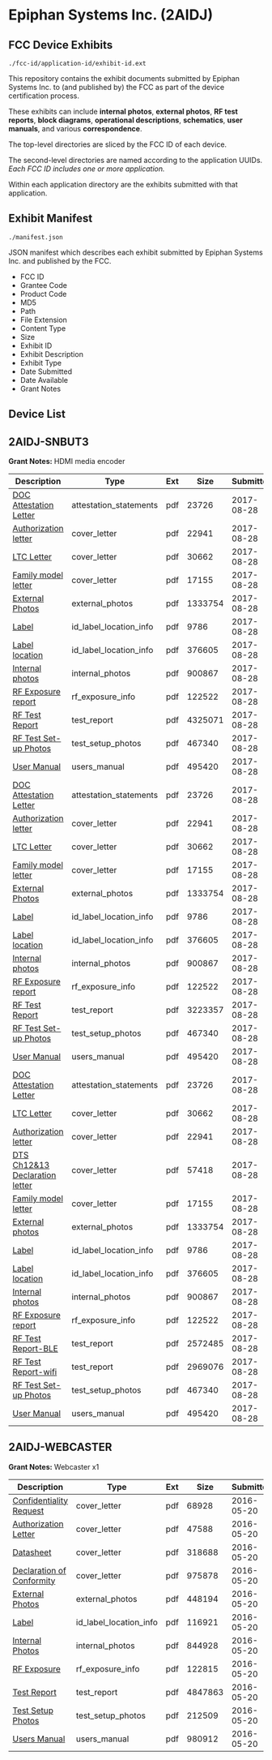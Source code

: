 # Epiphan Systems Inc. (2AIDJ)
## FCC Device Exhibits

```
./fcc-id/application-id/exhibit-id.ext
```

This repository contains the exhibit documents submitted by Epiphan Systems Inc. to (and published by) the FCC as part of the device certification process.

These exhibits can include **internal photos**, **external photos**, **RF test reports**, **block diagrams**, **operational descriptions**, **schematics**, **user manuals**, and various **correspondence**.

The top-level directories are sliced by the FCC ID of each device.

The second-level directories are named according to the application UUIDs. *Each FCC ID includes one or more application.*

Within each application directory are the exhibits submitted with that application. 

## Exhibit Manifest

```
./manifest.json
```

JSON manifest which describes each exhibit submitted by Epiphan Systems Inc. and published by the FCC.

- FCC ID
- Grantee Code
- Product Code
- MD5
- Path
- File Extension
- Content Type
- Size
- Exhibit ID
- Exhibit Description
- Exhibit Type
- Date Submitted
- Date Available
- Grant Notes

## Device List
## 2AIDJ-SNBUT3
**Grant Notes:** HDMI media encoder

| Description | Type | Ext | Size | Submitted | Available |
| ----------- | ---- | --- | ---- | --------- | --------- |
| [DOC Attestation Letter](2AIDJ-SNBUT3/ab07dc8f4a878b150f47a934042fa956/3528727.pdf) | attestation_statements | pdf | 23726 | 2017-08-28 | 2017-08-28 |
| [Authorization letter](2AIDJ-SNBUT3/ab07dc8f4a878b150f47a934042fa956/3528750.pdf) | cover_letter | pdf | 22941 | 2017-08-28 | 2017-08-28 |
| [LTC Letter](2AIDJ-SNBUT3/ab07dc8f4a878b150f47a934042fa956/3528803.pdf) | cover_letter | pdf | 30662 | 2017-08-28 | 2017-08-28 |
| [Family model letter](2AIDJ-SNBUT3/ab07dc8f4a878b150f47a934042fa956/3528809.pdf) | cover_letter | pdf | 17155 | 2017-08-28 | 2017-08-28 |
| [External Photos](2AIDJ-SNBUT3/ab07dc8f4a878b150f47a934042fa956/3528813.pdf) | external_photos | pdf | 1333754 | 2017-08-28 | 2017-08-28 |
| [Label](2AIDJ-SNBUT3/ab07dc8f4a878b150f47a934042fa956/3528845.pdf) | id_label_location_info | pdf | 9786 | 2017-08-28 | 2017-08-28 |
| [Label location](2AIDJ-SNBUT3/ab07dc8f4a878b150f47a934042fa956/3528936.pdf) | id_label_location_info | pdf | 376605 | 2017-08-28 | 2017-08-28 |
| [Internal photos](2AIDJ-SNBUT3/ab07dc8f4a878b150f47a934042fa956/3528998.pdf) | internal_photos | pdf | 900867 | 2017-08-28 | 2017-08-28 |
| [RF Exposure report](2AIDJ-SNBUT3/ab07dc8f4a878b150f47a934042fa956/3528992.pdf) | rf_exposure_info | pdf | 122522 | 2017-08-28 | 2017-08-28 |
| [RF Test Report](2AIDJ-SNBUT3/ab07dc8f4a878b150f47a934042fa956/3529507.pdf) | test_report | pdf | 4325071 | 2017-08-28 | 2017-08-28 |
| [RF Test Set-up Photos](2AIDJ-SNBUT3/ab07dc8f4a878b150f47a934042fa956/3528745.pdf) | test_setup_photos | pdf | 467340 | 2017-08-28 | 2017-08-28 |
| [User Manual](2AIDJ-SNBUT3/ab07dc8f4a878b150f47a934042fa956/3529069.pdf) | users_manual | pdf | 495420 | 2017-08-28 | 2017-08-28 |
| [DOC Attestation Letter](2AIDJ-SNBUT3/1e5d87cc190202486a1d06c923e63c4b/3528727.pdf) | attestation_statements | pdf | 23726 | 2017-08-28 | 2017-08-28 |
| [Authorization letter](2AIDJ-SNBUT3/1e5d87cc190202486a1d06c923e63c4b/3528750.pdf) | cover_letter | pdf | 22941 | 2017-08-28 | 2017-08-28 |
| [LTC Letter](2AIDJ-SNBUT3/1e5d87cc190202486a1d06c923e63c4b/3528803.pdf) | cover_letter | pdf | 30662 | 2017-08-28 | 2017-08-28 |
| [Family model letter](2AIDJ-SNBUT3/1e5d87cc190202486a1d06c923e63c4b/3528809.pdf) | cover_letter | pdf | 17155 | 2017-08-28 | 2017-08-28 |
| [External Photos](2AIDJ-SNBUT3/1e5d87cc190202486a1d06c923e63c4b/3528813.pdf) | external_photos | pdf | 1333754 | 2017-08-28 | 2017-08-28 |
| [Label](2AIDJ-SNBUT3/1e5d87cc190202486a1d06c923e63c4b/3528845.pdf) | id_label_location_info | pdf | 9786 | 2017-08-28 | 2017-08-28 |
| [Label location](2AIDJ-SNBUT3/1e5d87cc190202486a1d06c923e63c4b/3528936.pdf) | id_label_location_info | pdf | 376605 | 2017-08-28 | 2017-08-28 |
| [Internal photos](2AIDJ-SNBUT3/1e5d87cc190202486a1d06c923e63c4b/3528998.pdf) | internal_photos | pdf | 900867 | 2017-08-28 | 2017-08-28 |
| [RF Exposure report](2AIDJ-SNBUT3/1e5d87cc190202486a1d06c923e63c4b/3528992.pdf) | rf_exposure_info | pdf | 122522 | 2017-08-28 | 2017-08-28 |
| [RF Test Report](2AIDJ-SNBUT3/1e5d87cc190202486a1d06c923e63c4b/3529494.pdf) | test_report | pdf | 3223357 | 2017-08-28 | 2017-08-28 |
| [RF Test Set-up Photos](2AIDJ-SNBUT3/1e5d87cc190202486a1d06c923e63c4b/3528745.pdf) | test_setup_photos | pdf | 467340 | 2017-08-28 | 2017-08-28 |
| [User Manual](2AIDJ-SNBUT3/1e5d87cc190202486a1d06c923e63c4b/3529069.pdf) | users_manual | pdf | 495420 | 2017-08-28 | 2017-08-28 |
| [DOC Attestation Letter](2AIDJ-SNBUT3/59f792f16c3875be54c29d51ee01b034/3528727.pdf) | attestation_statements | pdf | 23726 | 2017-08-28 | 2017-08-28 |
| [LTC Letter](2AIDJ-SNBUT3/59f792f16c3875be54c29d51ee01b034/3528803.pdf) | cover_letter | pdf | 30662 | 2017-08-28 | 2017-08-28 |
| [Authorization letter](2AIDJ-SNBUT3/59f792f16c3875be54c29d51ee01b034/3528750.pdf) | cover_letter | pdf | 22941 | 2017-08-28 | 2017-08-28 |
| [DTS Ch12&13 Declaration letter](2AIDJ-SNBUT3/59f792f16c3875be54c29d51ee01b034/3529079.pdf) | cover_letter | pdf | 57418 | 2017-08-28 | 2017-08-28 |
| [Family model letter](2AIDJ-SNBUT3/59f792f16c3875be54c29d51ee01b034/3528809.pdf) | cover_letter | pdf | 17155 | 2017-08-28 | 2017-08-28 |
| [External photos](2AIDJ-SNBUT3/59f792f16c3875be54c29d51ee01b034/3528813.pdf) | external_photos | pdf | 1333754 | 2017-08-28 | 2017-08-28 |
| [Label](2AIDJ-SNBUT3/59f792f16c3875be54c29d51ee01b034/3528845.pdf) | id_label_location_info | pdf | 9786 | 2017-08-28 | 2017-08-28 |
| [Label location](2AIDJ-SNBUT3/59f792f16c3875be54c29d51ee01b034/3528936.pdf) | id_label_location_info | pdf | 376605 | 2017-08-28 | 2017-08-28 |
| [Internal photos](2AIDJ-SNBUT3/59f792f16c3875be54c29d51ee01b034/3528998.pdf) | internal_photos | pdf | 900867 | 2017-08-28 | 2017-08-28 |
| [RF Exposure report](2AIDJ-SNBUT3/59f792f16c3875be54c29d51ee01b034/3528992.pdf) | rf_exposure_info | pdf | 122522 | 2017-08-28 | 2017-08-28 |
| [RF Test Report-BLE](2AIDJ-SNBUT3/59f792f16c3875be54c29d51ee01b034/3528761.pdf) | test_report | pdf | 2572485 | 2017-08-28 | 2017-08-28 |
| [RF Test Report-wifi](2AIDJ-SNBUT3/59f792f16c3875be54c29d51ee01b034/3529503.pdf) | test_report | pdf | 2969076 | 2017-08-28 | 2017-08-28 |
| [RF Test Set-up Photos](2AIDJ-SNBUT3/59f792f16c3875be54c29d51ee01b034/3528745.pdf) | test_setup_photos | pdf | 467340 | 2017-08-28 | 2017-08-28 |
| [User Manual](2AIDJ-SNBUT3/59f792f16c3875be54c29d51ee01b034/3529069.pdf) | users_manual | pdf | 495420 | 2017-08-28 | 2017-08-28 |
## 2AIDJ-WEBCASTER
**Grant Notes:** Webcaster x1

| Description | Type | Ext | Size | Submitted | Available |
| ----------- | ---- | --- | ---- | --------- | --------- |
| [Confidentiality Request](2AIDJ-WEBCASTER/dfb4efef26af3d8196eb56e4a152deda/2998996.pdf) | cover_letter | pdf | 68928 | 2016-05-20 | 2016-05-20 |
| [Authorization Letter](2AIDJ-WEBCASTER/dfb4efef26af3d8196eb56e4a152deda/2998997.pdf) | cover_letter | pdf | 47588 | 2016-05-20 | 2016-05-20 |
| [Datasheet](2AIDJ-WEBCASTER/dfb4efef26af3d8196eb56e4a152deda/2998999.pdf) | cover_letter | pdf | 318688 | 2016-05-20 | 2016-05-20 |
| [Declaration of Conformity](2AIDJ-WEBCASTER/dfb4efef26af3d8196eb56e4a152deda/2999001.pdf) | cover_letter | pdf | 975878 | 2016-05-20 | 2016-05-20 |
| [External Photos](2AIDJ-WEBCASTER/dfb4efef26af3d8196eb56e4a152deda/2998991.pdf) | external_photos | pdf | 448194 | 2016-05-20 | 2016-05-20 |
| [Label](2AIDJ-WEBCASTER/dfb4efef26af3d8196eb56e4a152deda/2998995.pdf) | id_label_location_info | pdf | 116921 | 2016-05-20 | 2016-05-20 |
| [Internal Photos](2AIDJ-WEBCASTER/dfb4efef26af3d8196eb56e4a152deda/2998992.pdf) | internal_photos | pdf | 844928 | 2016-05-20 | 2016-05-20 |
| [RF Exposure](2AIDJ-WEBCASTER/dfb4efef26af3d8196eb56e4a152deda/2998998.pdf) | rf_exposure_info | pdf | 122815 | 2016-05-20 | 2016-05-20 |
| [Test Report](2AIDJ-WEBCASTER/dfb4efef26af3d8196eb56e4a152deda/2998994.pdf) | test_report | pdf | 4847863 | 2016-05-20 | 2016-05-20 |
| [Test Setup Photos](2AIDJ-WEBCASTER/dfb4efef26af3d8196eb56e4a152deda/2998993.pdf) | test_setup_photos | pdf | 212509 | 2016-05-20 | 2016-05-20 |
| [Users Manual](2AIDJ-WEBCASTER/dfb4efef26af3d8196eb56e4a152deda/2999000.pdf) | users_manual | pdf | 980912 | 2016-05-20 | 2016-05-20 |
